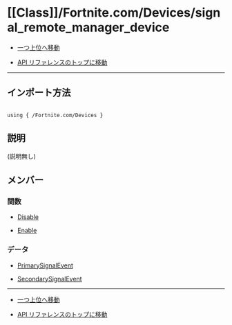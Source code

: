 # [[Class]]/Fortnite.com/Devices/signal_remote_manager_device

- [一つ上位へ移動](../main.md)

- [API リファレンスのトップに移動](/main.md)

---

## インポート方法

```verse

using { /Fortnite.com/Devices }

```

## 説明

(説明無し)

## メンバー

### 関数

- [Disable](./F_Disable/main.md)

- [Enable](./F_Enable/main.md)

### データ

- [PrimarySignalEvent](./D_PrimarySignalEvent/main.md)

- [SecondarySignalEvent](./D_SecondarySignalEvent/main.md)

---

- [一つ上位へ移動](../main.md)

- [API リファレンスのトップに移動](/main.md)
